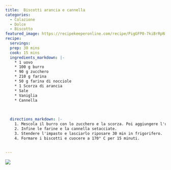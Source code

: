 ```yaml
---
title:  Biscotti arancia e cannella
categories:
  - Colazione
  - Dolce
  - Biscotto
featured_image: https://recipekeeperonline.com/recipe/PigGFP0-7kiBrRpN-yuhBg/photo/0
recipe:
  servings: 
  prep: 30 mins
  cook: 15 mins
  ingredients_markdown: |-
    * 1 uovo
    * 100 g burro
    * 90 g zucchero 
    * 210 g farina
    * 50 g farina di nocciole
    * 1 Scorza di arancia 
    * Sale
    * Vaniglia
    * Cannella 
    
    
    
  directions_markdown: |-
    1. Mescola il burro con lo zucchero e la scorza. Poi aggiungere l'uovo e il sale e la vaniglia.
    2. Infine le farine e la cannella setacciate.
    3. Stendere l'impasto e lasciarlo riposare 30 min in frigorifero.
    4. Formare i biscotti e cuocere a 170° C per 15 minuti.
    
    
---
```

  
  
  ![](https://recipekeeperonline.com/recipe/PigGFP0-7kiBrRpN-yuhBg/photo/1)
  